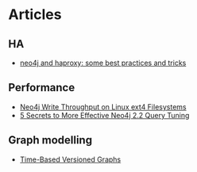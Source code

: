 # Articles

## HA

- [neo4j and haproxy: some best practices and tricks](http://blog.armbruster-it.de/2015/08/neo4j-and-haproxy-some-best-practices-and-tricks/)

## Performance

- [Neo4j Write Throughput on Linux ext4 Filesystems](https://structr.org/blog/neo4j-performance-on-ext4)
- [5 Secrets to More Effective Neo4j 2.2 Query Tuning](http://neo4j.com/blog/neo4j-2-2-query-tuning/)

## Graph modelling

- [Time-Based Versioned Graphs](http://iansrobinson.com/2014/05/13/time-based-versioned-graphs/)
